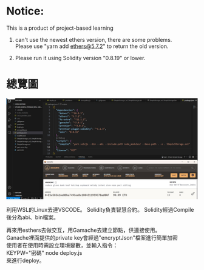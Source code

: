 # Notice:

This is a product of project-based learning

1.  can't use the newest ethers version, there are some problems.  
    Please use "yarn add ethers@5.7.2" to return the old version.

2.  Please run it using Solidity version "0.8.19" or lower.

# 總覽圖
![OverView](/PicInGithub/PIC.jpg)

利用WSL的Linux去連VSCODE。
Solidity負責智慧合約。
Solidity經過Compile後分為abi、bin檔案。

再來用esthers去做交互，用Gamache去建立節點，供連接使用。  
Ganache裡面提供的private key會經過"encryptJson"檔案進行簡單加密  
使用者在使用時需設立環境變數，並輸入指令：  
KEYPW="密碼" node deploy.js  
來進行deploy。
